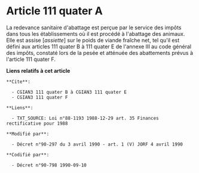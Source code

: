 # Article 111 quater A

La redevance sanitaire d'abattage est perçue par le service des impôts dans tous les établissements où il est procédé à
l'abattage des animaux. Elle est assise [*assiette*] sur le poids de viande fraîche net, tel qu'il est défini aux articles
111 quater B à 111 quater E de l'annexe III au code général des impôts, constaté lors de la pesée et atténuée des abattements
prévus à l'article 111 quater F.

**Liens relatifs à cet article**

	**Cite**:

	  - CGIAN3 111 quater B à CGIAN3 111 quater E
	  - CGIAN3 111 quater F

	**Liens**:

	  - TXT_SOURCE: Loi n°88-1193 1988-12-29 art. 35 Finances rectificative pour 1988

	**Modifié par**:

	  - Décret n°90-297 du 3 avril 1990 - art. 1 (V) JORF 4 avril 1990

	**Codifié par**:

	  - Décret n°90-798 1990-09-10
